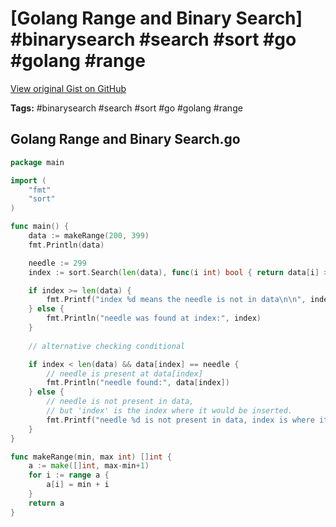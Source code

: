 # [Golang Range and Binary Search] #binarysearch #search #sort #go #golang #range

[View original Gist on GitHub](https://gist.github.com/Integralist/94136fe04af40f5e9c53f0f746d4fb6e)

**Tags:** #binarysearch #search #sort #go #golang #range

## Golang Range and Binary Search.go

```go
package main

import (
	"fmt"
	"sort"
)

func main() {
	data := makeRange(200, 399)
	fmt.Println(data)

	needle := 299
	index := sort.Search(len(data), func(i int) bool { return data[i] >= needle })

	if index >= len(data) {
		fmt.Printf("index %d means the needle is not in data\n\n", index)
	} else {
		fmt.Println("needle was found at index:", index)	
	}
	
	// alternative checking conditional

	if index < len(data) && data[index] == needle {
		// needle is present at data[index]
		fmt.Println("needle found:", data[index])
	} else {
		// needle is not present in data,
		// but 'index' is the index where it would be inserted.
		fmt.Printf("needle %d is not present in data, index is where it would be inserted: %d\n", needle, index)
	}
}

func makeRange(min, max int) []int {
	a := make([]int, max-min+1)
	for i := range a {
		a[i] = min + i
	}
	return a
}
```

